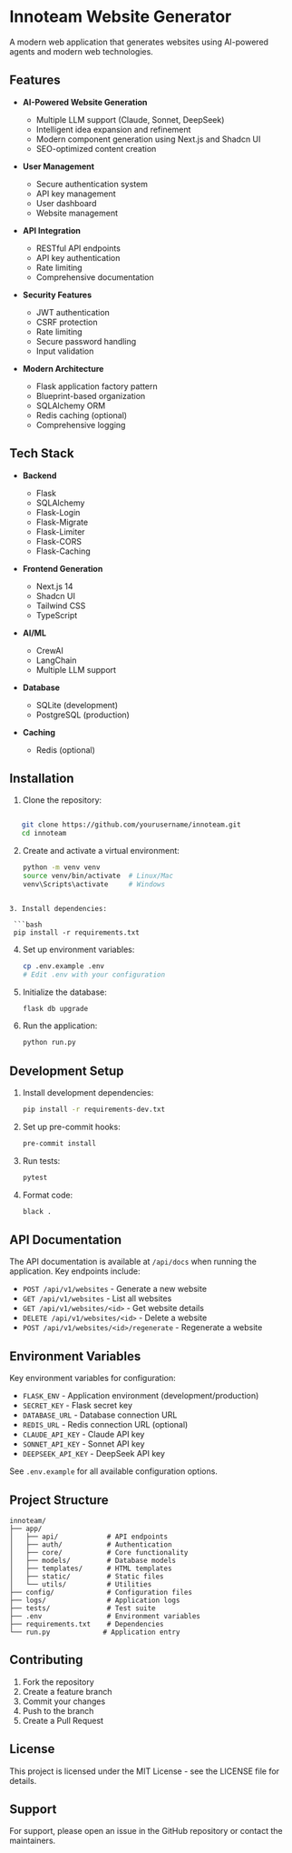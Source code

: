 # Innoteam Website Generator

A modern web application that generates websites using AI-powered agents and modern web technologies.

## Features

- **AI-Powered Website Generation**
  - Multiple LLM support (Claude, Sonnet, DeepSeek)
  - Intelligent idea expansion and refinement
  - Modern component generation using Next.js and Shadcn UI
  - SEO-optimized content creation

- **User Management**
  - Secure authentication system
  - API key management
  - User dashboard
  - Website management

- **API Integration**
  - RESTful API endpoints
  - API key authentication
  - Rate limiting
  - Comprehensive documentation

- **Security Features**
  - JWT authentication
  - CSRF protection
  - Rate limiting
  - Secure password handling
  - Input validation

- **Modern Architecture**
  - Flask application factory pattern
  - Blueprint-based organization
  - SQLAlchemy ORM
  - Redis caching (optional)
  - Comprehensive logging

## Tech Stack

- **Backend**
  - Flask
  - SQLAlchemy
  - Flask-Login
  - Flask-Migrate
  - Flask-Limiter
  - Flask-CORS
  - Flask-Caching

- **Frontend Generation**
  - Next.js 14
  - Shadcn UI
  - Tailwind CSS
  - TypeScript

- **AI/ML**
  - CrewAI
  - LangChain
  - Multiple LLM support

- **Database**
  - SQLite (development)
  - PostgreSQL (production)

- **Caching**
  - Redis (optional)

## Installation

1. Clone the repository:

   ```bash
```bash
   git clone https://github.com/yourusername/innoteam.git
   cd innoteam
   ```  

2. Create and activate a virtual environment:
   ```bash
   python -m venv venv
   source venv/bin/activate  # Linux/Mac
   venv\Scripts\activate     # Windows
  ```plaintext

3. Install dependencies:

   ```bash
   pip install -r requirements.txt
   ```

4. Set up environment variables:
   ```bash
   cp .env.example .env
   # Edit .env with your configuration
   ```

5. Initialize the database:
   ```bash
   flask db upgrade
   ```

6. Run the application:
   ```bash
   python run.py
   ```

## Development Setup

1. Install development dependencies:
   ```bash
   pip install -r requirements-dev.txt
   ```

2. Set up pre-commit hooks:
   ```bash
   pre-commit install
   ```

3. Run tests:
   ```bash
   pytest
   ```

4. Format code:
   ```bash
   black .
   ```

## API Documentation

The API documentation is available at `/api/docs` when running the application. Key endpoints include:

- `POST /api/v1/websites` - Generate a new website
- `GET /api/v1/websites` - List all websites
- `GET /api/v1/websites/<id>` - Get website details
- `DELETE /api/v1/websites/<id>` - Delete a website
- `POST /api/v1/websites/<id>/regenerate` - Regenerate a website

## Environment Variables

Key environment variables for configuration:

- `FLASK_ENV` - Application environment (development/production)
- `SECRET_KEY` - Flask secret key
- `DATABASE_URL` - Database connection URL
- `REDIS_URL` - Redis connection URL (optional)
- `CLAUDE_API_KEY` - Claude API key
- `SONNET_API_KEY` - Sonnet API key
- `DEEPSEEK_API_KEY` - DeepSeek API key

See `.env.example` for all available configuration options.

## Project Structure

```
innoteam/
├── app/
│   ├── api/            # API endpoints
│   ├── auth/           # Authentication
│   ├── core/           # Core functionality
│   ├── models/         # Database models
│   ├── templates/      # HTML templates
│   ├── static/         # Static files
│   └── utils/          # Utilities
├── config/             # Configuration files
├── logs/               # Application logs
├── tests/              # Test suite
├── .env                # Environment variables
├── requirements.txt    # Dependencies
└── run.py             # Application entry
```

## Contributing

1. Fork the repository
2. Create a feature branch
3. Commit your changes
4. Push to the branch
5. Create a Pull Request

## License

This project is licensed under the MIT License - see the LICENSE file for details.

## Support

For support, please open an issue in the GitHub repository or contact the maintainers.

